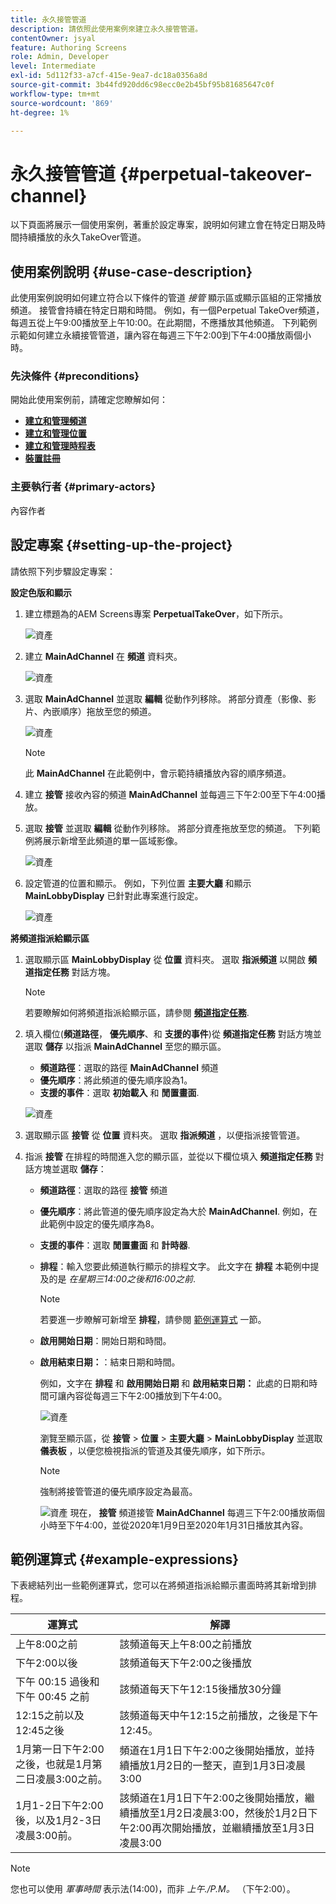 ```yaml
---
title: 永久接管管道
description: 請依照此使用案例來建立永久接管管道。
contentOwner: jsyal
feature: Authoring Screens
role: Admin, Developer
level: Intermediate
exl-id: 5d112f33-a7cf-415e-9ea7-dc18a0356a8d
source-git-commit: 3b44fd920dd6c98ecc0e2b45bf95b81685647c0f
workflow-type: tm+mt
source-wordcount: '869'
ht-degree: 1%

---
```


# 永久接管管道 {#perpetual-takeover-channel}

以下頁面將展示一個使用案例，著重於設定專案，說明如何建立會在特定日期及時間持續播放的永久TakeOver管道。

## 使用案例說明 {#use-case-description}

此使用案例說明如何建立符合以下條件的管道 *接管* 顯示區或顯示區組的正常播放頻道。 接管會持續在特定日期和時間。
例如，有一個Perpetual TakeOver頻道，每週五從上午9:00播放至上午10:00。在此期間，不應播放其他頻道。 下列範例示範如何建立永續接管管道，讓內容在每週三下午2:00到下午4:00播放兩個小時。

### 先決條件 {#preconditions}

開始此使用案例前，請確定您瞭解如何：

* **[建立和管理頻道](managing-channels.md)**
* **[建立和管理位置](managing-locations.md)**
* **[建立和管理時程表](managing-schedules.md)**
* **[裝置註冊](device-registration.md)**

### 主要執行者 {#primary-actors}

內容作者

## 設定專案 {#setting-up-the-project}

請依照下列步驟設定專案：

**設定色版和顯示**

1. 建立標題為的AEM Screens專案 **PerpetualTakeOver**，如下所示。

   ![資產](assets/p_usecase1.png)

1. 建立 **MainAdChannel** 在 **頻道** 資料夾。

   ![資產](assets/p_usecase2.png)

1. 選取 **MainAdChannel** 並選取 **編輯** 從動作列移除。 將部分資產（影像、影片、內嵌順序）拖放至您的頻道。

   ![資產](assets/p_usecase3.png)


   >[!NOTE]
   >此 **MainAdChannel** 在此範例中，會示範持續播放內容的順序頻道。

1. 建立 **接管** 接收內容的頻道 **MainAdChannel** 並每週三下午2:00至下午4:00播放。

1. 選取 **接管** 並選取 **編輯** 從動作列移除。 將部分資產拖放至您的頻道。 下列範例將展示新增至此頻道的單一區域影像。

   ![資產](assets/p_usecase4.png)

1. 設定管道的位置和顯示。 例如，下列位置 **主要大廳** 和顯示 **MainLobbyDisplay** 已針對此專案進行設定。

   ![資產](assets/p_usecase5.png)

**將頻道指派給顯示區**

1. 選取顯示區 **MainLobbyDisplay** 從 **位置** 資料夾。 選取 **指派頻道** 以開啟 **頻道指定任務** 對話方塊。

   >[!NOTE]
   >若要瞭解如何將頻道指派給顯示區，請參閱 **[頻道指定任務](channel-assignment.md)**.

1. 填入欄位(**頻道路徑**， **優先順序**、和 **支援的事件**)從 **頻道指定任務** 對話方塊並選取 **儲存** 以指派 **MainAdChannel** 至您的顯示區。

   * **頻道路徑**：選取的路徑 **MainAdChannel** 頻道
   * **優先順序**：將此頻道的優先順序設為1。
   * **支援的事件**：選取 **初始載入** 和 **閒置畫面**.

   ![資產](assets/p_usecase6.png)

1. 選取顯示區 **接管** 從 **位置** 資料夾。 選取 **指派頻道** ，以便指派接管管道。

1. 指派 **接管** 在排程的時間進入您的顯示區，並從以下欄位填入 **頻道指定任務** 對話方塊並選取 **儲存**：

   * **頻道路徑**：選取的路徑 **接管** 頻道
   * **優先順序**：將此管道的優先順序設定為大於 **MainAdChannel**. 例如，在此範例中設定的優先順序為8。
   * **支援的事件**：選取 **閒置畫面** 和 **計時器**.
   * **排程**：輸入您要此頻道執行顯示的排程文字。 此文字在 **排程** 本範例中提及的是 *在星期三14:00之後和16:00之前*.

     >[!NOTE]
     >若要進一步瞭解可新增至 **排程**，請參閱 [範例運算式](#example-expressions) 一節。
   * **啟用開始日期**：開始日期和時間。
   * **啟用結束日期：**：結束日期和時間。

     例如，文字在 **排程** 和 **啟用開始日期** 和 **啟用結束日期：** 此處的日期和時間可讓內容從每週三下午2:00播放到下午4:00。


     ![資產](assets/p_usecase7.png)

     瀏覽至顯示區，從 **接管** > **位置** > **主要大廳** > **MainLobbyDisplay** 並選取 **儀表板** ，以便您檢視指派的管道及其優先順序，如下所示。

     >[!NOTE]
     >強制將接管管道的優先順序設定為最高。

     ![資產](assets/p_usecase8.png)
現在， **接管** 頻道接管 **MainAdChannel** 每週三下午2:00播放兩個小時至下午4:00，並從2020年1月9日至2020年1月31日播放其內容。

## 範例運算式 {#example-expressions}

下表總結列出一些範例運算式，您可以在將頻道指派給顯示畫面時將其新增到排程。

| **運算式** | **解譯** |
|---|---|
| 上午8:00之前 | 該頻道每天上午8:00之前播放 |
| 下午2:00以後 | 該頻道每天下午2:00之後播放 |
| 下午 00:15 過後和 下午 00:45 之前 | 該頻道每天下午12:15後播放30分鐘 |
| 12:15之前以及12:45之後 | 該頻道每天中午12:15之前播放，之後是下午12:45。 |
| 1月第一日下午2:00之後，也就是1月第二日凌晨3:00之前。 | 頻道在1月1日下午2:00之後開始播放，並持續播放1月2日的一整天，直到1月3日凌晨3:00 |
| 1月1-2日下午2:00後，以及1月2-3日凌晨3:00前。 | 該頻道在1月1日下午2:00之後開始播放，繼續播放至1月2日凌晨3:00，然後於1月2日下午2:00再次開始播放，並繼續播放至1月3日凌晨3:00 |

>[!NOTE]
>
>您也可以使用 _軍事時間_ 表示法(14:00)，而非 *上午./P.M。* （下午2:00）。
